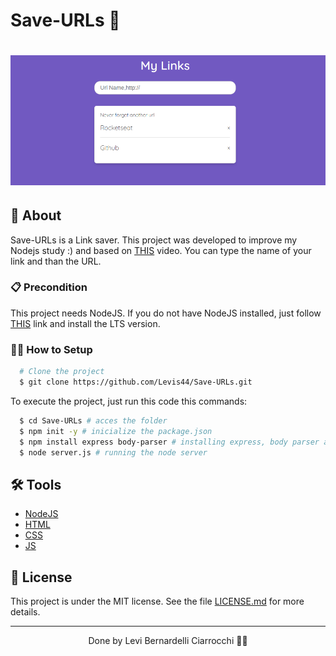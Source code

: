 # Save-URLs 🔗

<h1>
  <img 
    src="assets/pic.png"
  />
</h1>

## 🚀 About

Save-URLs is a Link saver. This project was developed to improve my Nodejs study :) and based on [THIS](https://www.youtube.com/watch?v=DiXbJL3iWVs&list=PLK_m105VcD-sN2TfTErrLhyYXg7q4Hrl-&index=1&ab_channel=Rocketseat) video. You can type the name of your link and than the URL.

### 📋 Precondition

This project needs NodeJS. If you do not have NodeJS installed, just follow [THIS](https://nodejs.org) link and install the LTS version.

### 👨‍💻 How to Setup

```bash
  # Clone the project
  $ git clone https://github.com/Levis44/Save-URLs.git
```

To execute the project, just run this code this commands:
```sh
  $ cd Save-URLs # acces the folder 
  $ npm init -y # inicialize the package.json
  $ npm install express body-parser # installing express, body parser and cors
  $ node server.js # running the node server
```

## 🛠️ Tools

* [NodeJS](https://nodejs.org) 
* [HTML](https://html5.org/) 
* [CSS](https://developer.mozilla.org/pt-BR/docs/Web/CSS) 
* [JS](https://js.org/) 

## 📝 License

This project is under the MIT license. See the file [LICENSE.md](LICENSE) for more details.

---

<p align="center">Done by Levi Bernardelli Ciarrocchi ✌🏼</p>